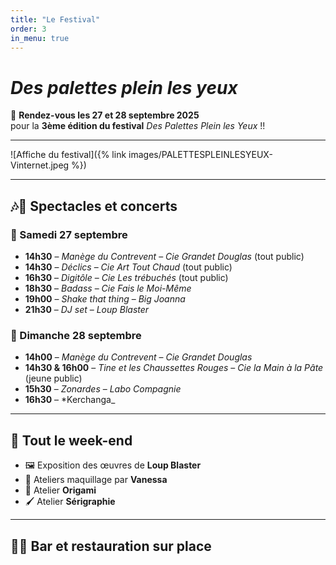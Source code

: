 ```yaml
---
title: "Le Festival"
order: 3
in_menu: true
---
```

# _Des palettes plein les yeux_  

🤩 **Rendez-vous les 27 et 28 septembre 2025**  
pour la **3ème édition du festival** _Des Palettes Plein les Yeux_ !!  

---

![Affiche du festival]({% link images/PALETTESPLEINLESYEUX-Vinternet.jpeg %})  

---

## 🎶🥳 Spectacles et concerts  

### 📅 Samedi 27 septembre
- **14h30** – *Manège du Contrevent* – _Cie Grandet Douglas_ (tout public)  
- **14h30** – *Déclics* – _Cie Art Tout Chaud_ (tout public)  
- **16h30** – *Digitôle* – _Cie Les trébuchés_ (tout public)  
- **18h30** – *Badass* – _Cie Fais le Moi-Même_  
- **19h00** – *Shake that thing* – _Big Joanna_  
- **21h30** – *DJ set* – _Loup Blaster_  

### 📅 Dimanche 28 septembre
- **14h00** – *Manège du Contrevent* – _Cie Grandet Douglas_  
- **14h30 & 16h00** – *Tine et les Chaussettes Rouges* – _Cie la Main à la Pâte_ (jeune public)  
- **15h30** – *Zonardes* – _Labo Compagnie_  
- **16h30** – *Kerchanga_  

---

## 🎨 Tout le week-end
- 🖼️ Exposition des œuvres de **Loup Blaster**  
- 💄 Ateliers maquillage par **Vanessa**  
- 🐸 Atelier **Origami**  
- 🖌️ Atelier **Sérigraphie**  

---

## 🍻🥙 Bar et restauration sur place 